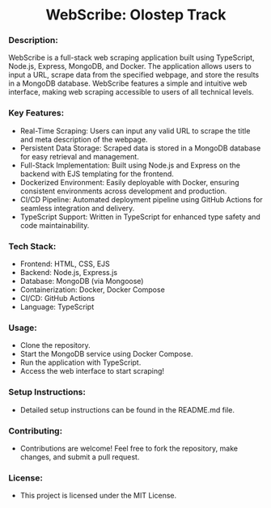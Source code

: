 <div align="center"><h1>WebScribe: Olostep Track</h1></div>

### Description:
WebScribe is a full-stack web scraping application built using TypeScript, Node.js, Express, MongoDB, and Docker. The application allows users to input a URL, scrape data from the specified webpage, and store the results in a MongoDB database. WebScribe features a simple and intuitive web interface, making web scraping accessible to users of all technical levels.

### Key Features:

* Real-Time Scraping: Users can input any valid URL to scrape the title and meta description of the webpage.
* Persistent Data Storage: Scraped data is stored in a MongoDB database for easy retrieval and management.
* Full-Stack Implementation: Built using Node.js and Express on the backend with EJS templating for the frontend.
* Dockerized Environment: Easily deployable with Docker, ensuring consistent environments across development and production.
* CI/CD Pipeline: Automated deployment pipeline using GitHub Actions for seamless integration and delivery.
* TypeScript Support: Written in TypeScript for enhanced type safety and code maintainability.

### Tech Stack:
- Frontend: HTML, CSS, EJS
- Backend: Node.js, Express.js
- Database: MongoDB (via Mongoose)
- Containerization: Docker, Docker Compose
- CI/CD: GitHub Actions
- Language: TypeScript

### Usage:
- Clone the repository.
- Start the MongoDB service using Docker Compose.
- Run the application with TypeScript.
- Access the web interface to start scraping!

### Setup Instructions:
- Detailed setup instructions can be found in the README.md file.

### Contributing:
- Contributions are welcome! Feel free to fork the repository, make changes, and submit a pull request.

### License:
- This project is licensed under the MIT License.
